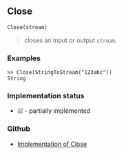 ## Close

```
Close(stream)
```

> closes an input or output `stream`.

### Examples

``` 
>> Close(StringToStream("123abc"))
String 
```






### Implementation status

* &#x2611; - partially implemented

### Github

* [Implementation of Close](https://github.com/axkr/symja_android_library/blob/master/symja_android_library/matheclipse-core/src/main/java/org/matheclipse/core/builtin/FileFunctions.java#L283) 

